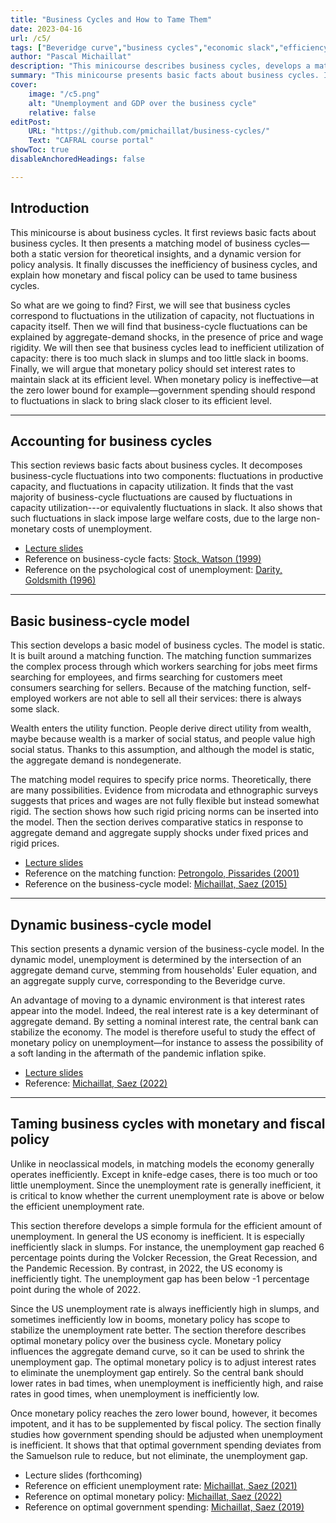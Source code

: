 ```yaml
---
title: "Business Cycles and How to Tame Them" 
date: 2023-04-16
url: /c5/
tags: ["Beveridge curve","business cycles","economic slack","efficiency","government spending","matching model","monetary policy","price rigidity","stabilization policy","sufficient statistics","unemployment gap"]
author: "Pascal Michaillat"
description: "This minicourse describes business cycles, develops a matching model to explain them, and discusses how monetary and fiscal policy can tame them."
summary: "This minicourse presents basic facts about business cycles. It then develops a matching model to explain these business-cycle facts. Finally, it explains how monetary policy and government spending should be designed to tame business cycles." 
cover:
    image: "/c5.png"
    alt: "Unemployment and GDP over the business cycle"
    relative: false
editPost:
    URL: "https://github.com/pmichaillat/business-cycles/"
    Text: "CAFRAL course portal"
showToc: true
disableAnchoredHeadings: false

---
```


## Introduction

This minicourse is about business cycles. It first reviews basic facts about business cycles. It then presents a matching model of business cycles—both a static version for theoretical insights, and a dynamic version for policy analysis. It finally discusses the inefficiency of business cycles, and explain how monetary and fiscal policy can be used to tame business cycles.

So what are we going to find? First, we will see that business cycles correspond to fluctuations in the utilization of capacity, not fluctuations in capacity itself. Then we will find that business-cycle fluctuations can be explained by aggregate-demand shocks, in the presence of price and wage rigidity. We will then see that business cycles lead to inefficient utilization of capacity: there is too much slack in slumps and too little slack in booms. Finally, we will argue that monetary policy should set interest rates to maintain slack at its efficient level. When monetary policy is ineffective—at the zero lower bound for example—government spending should respond to fluctuations in slack to bring slack closer to its efficient level.

---

## Accounting for business cycles

This section reviews basic facts about business cycles. It decomposes business-cycle fluctuations into two components: fluctuations in productive capacity, and fluctuations in capacity utilization. It finds that the vast majority of business-cycle fluctuations are caused by fluctuations in capacity utilization---or equivalently fluctuations in slack. It also shows that such fluctuations in slack impose large welfare costs, due to the large non-monetary costs of unemployment.

- [Lecture slides](/z1.pdf)
- Reference on business-cycle facts: [Stock, Watson (1999)](https://doi.org/10.1016/S1574-0048(99)01004-6)
- Reference on the psychological cost of unemployment: [Darity, Goldsmith (1996)](https://doi.org/10.1257/jep.10.1.121)

---

## Basic business-cycle model

This section develops a basic model of business cycles. The model is static. It is built around a matching function. The matching function summarizes the complex process through which workers searching for jobs meet firms searching for employees, and firms searching for customers meet consumers searching for sellers. Because of the matching function, self-employed workers are not able to sell all their services: there is always some slack. 

Wealth enters the utility function. People derive direct utility from wealth, maybe because wealth is a marker of social status, and people value high social status. Thanks to this assumption, and although the model is static, the aggregate demand is nondegenerate.

The matching model requires to specify price norms. Theoretically, there are many possibilities. Evidence from microdata and ethnographic surveys suggests that prices and wages are not fully flexible but instead somewhat rigid. The section shows how such rigid pricing norms can be inserted into the model. Then the section derives comparative statics in response to aggregate demand and aggregate supply shocks under fixed prices and rigid prices. 

- [Lecture slides](/z2.pdf)
- Reference on the matching function: [Petrongolo, Pissarides (2001)](https://doi.org/10.1257/jel.39.2.390)
- Reference on the business-cycle model: [Michaillat, Saez (2015)](/3/)

---

## Dynamic business-cycle model

This section presents a dynamic version of the business-cycle model. In the dynamic model, unemployment is determined by the intersection of an aggregate demand curve, stemming from households' Euler equation, and an aggregate supply curve, corresponding to the Beveridge curve.

An advantage of moving to a dynamic environment is that interest rates appear into the model. Indeed, the real interest rate is a key determinant of aggregate demand. By setting a nominal interest rate, the central bank can stabilize the economy. The model is therefore useful to study the effect of monetary policy on unemployment—for instance to assess the possibility of a soft landing in the aftermath of the pandemic inflation spike.

- [Lecture slides](/z3.pdf)
- Reference: [Michaillat, Saez (2022)](/7/)

---

## Taming business cycles with monetary and fiscal policy

Unlike in neoclassical models, in matching models the economy generally operates inefficiently. Except in knife-edge cases, there is too much or too little unemployment. Since the unemployment rate is generally inefficient, it is critical to know whether the current unemployment rate is above or below the efficient unemployment rate.

This section therefore develops a simple formula for the efficient amount of unemployment. In general the US economy is inefficient. It is especially inefficiently slack in slumps.  For instance, the unemployment gap reached 6 percentage points during the Volcker Recession, the Great Recession, and the Pandemic Recession. By contrast, in 2022, the US economy is inefficiently tight. The unemployment gap has been below -1 percentage point during the whole of 2022.

Since the US unemployment rate is always inefficiently high in slumps, and sometimes inefficiently low in booms, monetary policy has scope to stabilize the unemployment rate better. The section therefore describes optimal monetary policy over the business cycle. Monetary policy influences the aggregate demand curve, so it can be used to shrink the unemployment gap. The optimal monetary policy is to adjust interest rates to eliminate the unemployment gap entirely. So the central bank should lower rates in bad times, when unemployment is inefficiently high, and raise rates in good times, when unemployment is inefficiently low.

Once monetary policy reaches the zero lower bound, however, it becomes impotent, and it has to be supplemented by fiscal policy. The section finally studies how government spending should be adjusted when unemployment is inefficient. It shows that that optimal government spending deviates from the Samuelson rule to reduce, but not eliminate, the unemployment gap.

- Lecture slides (forthcoming)
- Reference on efficient unemployment rate: [Michaillat, Saez (2021)](/9/)
- Reference on optimal monetary policy: [Michaillat, Saez (2022)](/7/)
- Reference on optimal government spending: [Michaillat, Saez (2019)](/6/)